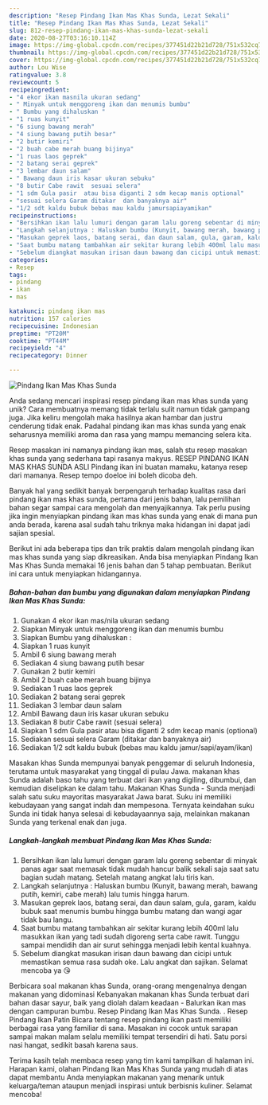 ```yaml
---
description: "Resep Pindang Ikan Mas Khas Sunda, Lezat Sekali"
title: "Resep Pindang Ikan Mas Khas Sunda, Lezat Sekali"
slug: 812-resep-pindang-ikan-mas-khas-sunda-lezat-sekali
date: 2020-08-27T03:16:10.114Z
image: https://img-global.cpcdn.com/recipes/377451d22b21d728/751x532cq70/pindang-ikan-mas-khas-sunda-foto-resep-utama.jpg
thumbnail: https://img-global.cpcdn.com/recipes/377451d22b21d728/751x532cq70/pindang-ikan-mas-khas-sunda-foto-resep-utama.jpg
cover: https://img-global.cpcdn.com/recipes/377451d22b21d728/751x532cq70/pindang-ikan-mas-khas-sunda-foto-resep-utama.jpg
author: Lou Wise
ratingvalue: 3.8
reviewcount: 5
recipeingredient:
- "4 ekor ikan masnila ukuran sedang"
- " Minyak untuk menggoreng ikan dan menumis bumbu"
- " Bumbu yang dihaluskan "
- "1 ruas kunyit"
- "6 siung bawang merah"
- "4 siung bawang putih besar"
- "2 butir kemiri"
- "2 buah cabe merah buang bijinya"
- "1 ruas laos geprek"
- "2 batang serai geprek"
- "3 lembar daun salam"
- " Bawang daun iris kasar ukuran sebuku"
- "8 butir Cabe rawit  sesuai selera"
- "1 sdm Gula pasir  atau bisa diganti 2 sdm kecap manis optional"
- "sesuai selera Garam ditakar  dan banyaknya air"
- "1/2 sdt kaldu bubuk bebas mau kaldu jamursapiayamikan"
recipeinstructions:
- "Bersihkan ikan lalu lumuri dengan garam lalu goreng sebentar di minyak panas agar saat memasak tidak mudah hancur balik sekali saja saat satu bagian sudah matang. Setelah matang angkat lalu tiris kan."
- "Langkah selanjutnya : Haluskan bumbu (Kunyit, bawang merah, bawang putih, kemiri, cabe merah) lalu tumis hingga harum."
- "Masukan geprek laos, batang serai, dan daun salam, gula, garam, kaldu bubuk saat menumis bumbu hingga bumbu matang dan wangi agar tidak bau langu."
- "Saat bumbu matang tambahkan air sekitar kurang lebih 400ml lalu masukkan ikan yang tadi sudah digoreng serta cabe rawit. Tunggu sampai mendidih dan air surut sehingga menjadi lebih kental kuahnya."
- "Sebelum diangkat masukan irisan daun bawang dan cicipi untuk memastikan semua rasa sudah oke. Lalu angkat dan sajikan. Selamat mencoba ya 😘"
categories:
- Resep
tags:
- pindang
- ikan
- mas

katakunci: pindang ikan mas 
nutrition: 157 calories
recipecuisine: Indonesian
preptime: "PT20M"
cooktime: "PT44M"
recipeyield: "4"
recipecategory: Dinner

---
```



![Pindang Ikan Mas Khas Sunda](https://img-global.cpcdn.com/recipes/377451d22b21d728/751x532cq70/pindang-ikan-mas-khas-sunda-foto-resep-utama.jpg)

Anda sedang mencari inspirasi resep pindang ikan mas khas sunda yang unik? Cara membuatnya memang tidak terlalu sulit namun tidak gampang juga. Jika keliru mengolah maka hasilnya akan hambar dan justru cenderung tidak enak. Padahal pindang ikan mas khas sunda yang enak seharusnya memiliki aroma dan rasa yang mampu memancing selera kita.

Resep masakan ini namanya pindang ikan mas, salah stu resep masakan khas sunda yang sederhana tapi rasanya makyus. RESEP PINDANG IKAN MAS KHAS SUNDA ASLI Pindang ikan ini buatan mamaku, katanya resep dari mamanya. Resep tempo doeloe ini boleh dicoba deh.

Banyak hal yang sedikit banyak berpengaruh terhadap kualitas rasa dari pindang ikan mas khas sunda, pertama dari jenis bahan, lalu pemilihan bahan segar sampai cara mengolah dan menyajikannya. Tak perlu pusing jika ingin menyiapkan pindang ikan mas khas sunda yang enak di mana pun anda berada, karena asal sudah tahu triknya maka hidangan ini dapat jadi sajian spesial.


Berikut ini ada beberapa tips dan trik praktis dalam mengolah pindang ikan mas khas sunda yang siap dikreasikan. Anda bisa menyiapkan Pindang Ikan Mas Khas Sunda memakai 16 jenis bahan dan 5 tahap pembuatan. Berikut ini cara untuk menyiapkan hidangannya.

<!--inarticleads1-->

##### Bahan-bahan dan bumbu yang digunakan dalam menyiapkan Pindang Ikan Mas Khas Sunda:

1. Gunakan 4 ekor ikan mas/nila ukuran sedang
1. Siapkan  Minyak untuk menggoreng ikan dan menumis bumbu
1. Siapkan  Bumbu yang dihaluskan :
1. Siapkan 1 ruas kunyit
1. Ambil 6 siung bawang merah
1. Sediakan 4 siung bawang putih besar
1. Gunakan 2 butir kemiri
1. Ambil 2 buah cabe merah buang bijinya
1. Sediakan 1 ruas laos geprek
1. Sediakan 2 batang serai geprek
1. Sediakan 3 lembar daun salam
1. Ambil  Bawang daun iris kasar ukuran sebuku
1. Sediakan 8 butir Cabe rawit  (sesuai selera)
1. Siapkan 1 sdm Gula pasir  atau bisa diganti 2 sdm kecap manis (optional)
1. Sediakan sesuai selera Garam (ditakar  dan banyaknya air)
1. Sediakan 1/2 sdt kaldu bubuk (bebas mau kaldu jamur/sapi/ayam/ikan)


Masakan khas Sunda mempunyai banyak penggemar di seluruh Indonesia, terutama untuk masyarakat yang tinggal di pulau Jawa. makanan khas Sunda adalah baso tahu yang terbuat dari ikan yang digiling, dibumbui, dan kemudian diselipkan ke dalam tahu. Makanan Khas Sunda - Sunda menjadi salah satu suku mayoritas masyarakat Jawa barat. Suku ini memiliki kebudayaan yang sangat indah dan mempesona. Ternyata keindahan suku Sunda ini tidak hanya selesai di kebudayaannya saja, melainkan makanan Sunda yang terkenal enak dan juga. 

<!--inarticleads2-->

##### Langkah-langkah membuat Pindang Ikan Mas Khas Sunda:

1. Bersihkan ikan lalu lumuri dengan garam lalu goreng sebentar di minyak panas agar saat memasak tidak mudah hancur balik sekali saja saat satu bagian sudah matang. Setelah matang angkat lalu tiris kan.
1. Langkah selanjutnya : Haluskan bumbu (Kunyit, bawang merah, bawang putih, kemiri, cabe merah) lalu tumis hingga harum.
1. Masukan geprek laos, batang serai, dan daun salam, gula, garam, kaldu bubuk saat menumis bumbu hingga bumbu matang dan wangi agar tidak bau langu.
1. Saat bumbu matang tambahkan air sekitar kurang lebih 400ml lalu masukkan ikan yang tadi sudah digoreng serta cabe rawit. Tunggu sampai mendidih dan air surut sehingga menjadi lebih kental kuahnya.
1. Sebelum diangkat masukan irisan daun bawang dan cicipi untuk memastikan semua rasa sudah oke. Lalu angkat dan sajikan. Selamat mencoba ya 😘


Berbicara soal makanan khas Sunda, orang-orang mengenalnya dengan makanan yang didominasi Kebanyakan makanan khas Sunda terbuat dari bahan dasar sayur, baik yang diolah dalam keadaan - Balurkan ikan mas dengan campuran bumbu. Resep Pindang Ikan Mas Khas Sunda. . Resep Pindang Ikan Patin Bicara tentang resep pindang ikan pasti memiliki berbagai rasa yang familiar di sana. Masakan ini cocok untuk sarapan sampai makan malam selalu memiliki tempat tersendiri di hati. Satu porsi nasi hangat, sedikit basah karena saus. 

Terima kasih telah membaca resep yang tim kami tampilkan di halaman ini. Harapan kami, olahan Pindang Ikan Mas Khas Sunda yang mudah di atas dapat membantu Anda menyiapkan makanan yang menarik untuk keluarga/teman ataupun menjadi inspirasi untuk berbisnis kuliner. Selamat mencoba!
